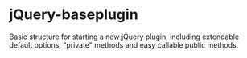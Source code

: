 jQuery-baseplugin
=================

Basic structure for starting a new jQuery plugin, including extendable default options, "private" methods and easy callable public methods.
